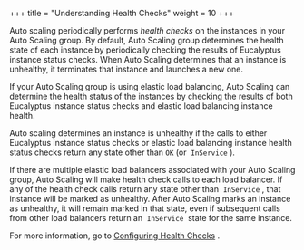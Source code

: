 +++
title = "Understanding Health Checks"
weight = 10
+++

Auto scaling periodically performs *health checks* on the instances in your Auto Scaling group. By default, Auto Scaling group determines the health state of each instance by periodically checking the results of Eucalyptus instance status checks. When Auto Scaling determines that an instance is unhealthy, it terminates that instance and launches a new one. 

If your Auto Scaling group is using elastic load balancing, Auto Scaling can determine the health status of the instances by checking the results of both Eucalyptus instance status checks and elastic load balancing instance health. 

Auto scaling determines an instance is unhealthy if the calls to either Eucalyptus instance status checks or elastic load balancing instance health status checks return any state other than `OK` (or  `InService` ). 

If there are multiple elastic load balancers associated with your Auto Scaling group, Auto Scaling will make health check calls to each load balancer. If any of the health check calls return any state other than  `InService` , that instance will be marked as unhealthy. After Auto Scaling marks an instance as unhealthy, it will remain marked in that state, even if subsequent calls from other load balancers return an  `InService`  state for the same instance. 

For more information, go to [Configuring Health Checks](autoscaling_examples_health_checks.dita) . 

